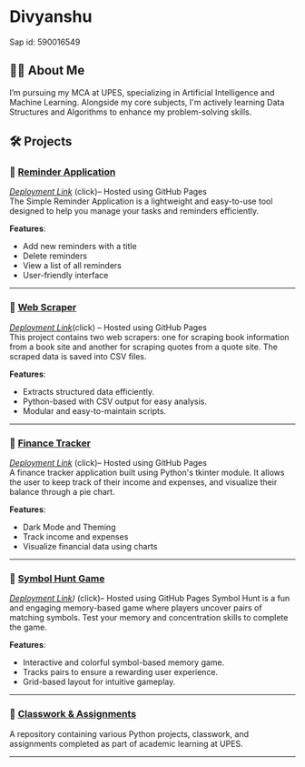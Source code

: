 # Divyanshu
 Sap id: 590016549

## 👨‍💻 About Me  
I’m pursuing my MCA at UPES, specializing in Artificial Intelligence and Machine Learning. Alongside my core subjects, I'm actively learning Data Structures and Algorithms to enhance my problem-solving skills.

## 🛠 Projects  
### ⿡ [Reminder Application](https://github.com/divyansshu/Simple-reminder-application)  
*[Deployment Link](https://divyansshu.github.io/Simple-reminder-application/)* (click)– Hosted using GitHub Pages<br>
The Simple Reminder Application is a lightweight and easy-to-use tool designed to help you manage your tasks and reminders efficiently.

**Features**:  
- Add new reminders with a title
- Delete reminders
- View a list of all reminders
- User-friendly interface
  

---

### ⿢ [Web Scraper](https://github.com/divyansshu/Basic-web-scrapper)
*[Deployment Link](https://divyansshu.github.io/Basic-web-scrapper/)*(click) – Hosted using GitHub Pages <br>
 This project contains two web scrapers: one for scraping book information from a book site and another for scraping quotes from a quote site. The scraped data is saved into CSV files.
 
 **Features**:
 - Extracts structured data efficiently.
 - Python-based with CSV output for easy analysis.
 - Modular and easy-to-maintain scripts.
 
 ---

### ⿣ [Finance Tracker](https://github.com/divyansshu/Finance-Tracker)  
*[Deployment Link](https://divyansshu.github.io/Finance-Tracker/)* (click)– Hosted using GitHub Pages<br>
A finance tracker application built using Python's tkinter module. It allows the user to keep track of their income and expenses, and visualize their balance through a pie chart.

**Features**:  
- Dark Mode and Theming
- Track income and expenses
- Visualize financial data using charts
  
---

### ⿤ [Symbol Hunt Game](https://github.com/divyansshu/Symbol-Hunt)  
*[Deployment Link](https://divyansshu.github.io/Symbol-Hunt/))* (click)– Hosted using GitHub Pages 
Symbol Hunt is a fun and engaging memory-based game where players uncover pairs of matching symbols. Test your memory and concentration skills to complete the game.

**Features**:  
- Interactive and colorful symbol-based memory game.
- Tracks pairs to ensure a rewarding user experience.
- Grid-based layout for intuitive gameplay.
  
---

### ⿦ [Classwork & Assignments](https://github.com/divyansshu/python/tree/main/upes%20python%20class%20assignment)  
A repository containing various Python projects, classwork, and assignments completed as part of academic learning at UPES.

---









